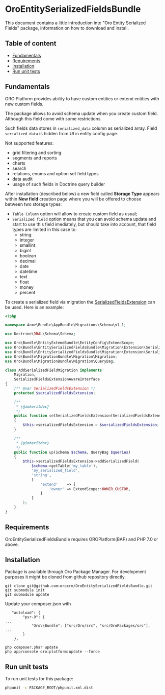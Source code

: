 OroEntitySerializedFieldsBundle
===============================

This document contains a little introduction into "Oro Entity Serialized Fields" package, information on how to download and install.


Table of content
----------------

- [Fundamentals](#fundamentals)
- [Requirements](#requirements)
- [Installation](#installation)
- [Run unit tests](#run-unit-tests)


Fundamentals
------------
ORO Platform provides ability to have custom entities or extend entities with new custom fields.

The package allows to avoid schema update when you create custom field. Although this field come with some restrictions.

Such fields data stores in `serialized_data` column as serialized array. Field `serialized_data` is hidden from UI in entity config page.

Not supported features:

- grid filtering and sorting
- segments and reports
- charts
- search
- relations, enums and option set field types
- data audit
- usage of such fields in Doctrine query builder

After installation (described below) a new field called **Storage Type** appears within **New field** creation page where you will be offered to choose between two storage types:

- `Table Column` option will allow to create custom field as usual;
- `Serialized field` option means that you can avoid schema update and start to use this field imediately, but should take into account, that field types are limited in this case to:
  - string
  - integer
  - smallint
  - bigint
  - boolean
  - decimal
  - date
  - datetime
  - text
  - float
  - money
  - percent

To create a serialized field via migration the [SerializedFieldsExtension](./Migration/Extension/SerializedFieldsExtension.php) can be used. Here is an example:

```php
<?php

namespace Acme\Bundle\AppBundle\Migrations\Schema\v1_1;

use Doctrine\DBAL\Schema\Schema;

use Oro\Bundle\EntityExtendBundle\EntityConfig\ExtendScope;
use Oro\Bundle\EntitySerializedFieldsBundle\Migration\Extension\SerializedFieldsExtension;
use Oro\Bundle\EntitySerializedFieldsBundle\Migration\Extension\SerializedFieldsExtensionAwareInterface;
use Oro\Bundle\MigrationBundle\Migration\Migration;
use Oro\Bundle\MigrationBundle\Migration\QueryBag;

class AddSerializedFieldMigration implements
    Migration,
    SerializedFieldsExtensionAwareInterface
{
    /** @var SerializedFieldsExtension */
    protected $serializedFieldsExtension;

    /**
     * {@inheritdoc}
     */
    public function setSerializedFieldsExtension(SerializedFieldsExtension $serializedFieldsExtension)
    {
        $this->serializedFieldsExtension = $serializedFieldsExtension;
    }

    /**
     * {@inheritdoc}
     */
    public function up(Schema $schema, QueryBag $queries)
    {
        $this->serializedFieldsExtension->addSerializedField(
            $schema->getTable('my_table'),
            'my_serialized_field',
            'string',
            [
                'extend'    => [
                    'owner' => ExtendScope::OWNER_CUSTOM,
                ]
            ]
        );
    }
}
```

Requirements
------------

OroEntitySerializedFieldsBundle requires OROPlatform(BAP) and PHP 7.0 or above.


Installation
------------

Package is available through Oro Package Manager.
For development purposes it might be cloned from github repository directly.

```
git clone git@github.com:orocrm/OroEntitySerializedFieldsBundle.git
git submodule init
git submodule update
```

Update your composer.json with 

```
   "autoload": {
        "psr-0": {
...
            "Oro\\Bundle": ["src/Oro/src", "src/OroPackages/src"],
...            
        }
    },
```

```
php composer.phar update
php app/console oro:platform:update --force
```

Run unit tests
--------------

To run unit tests for this package:

```bash
phpunit -c PACKAGE_ROOT/phpunit.xml.dist
```
